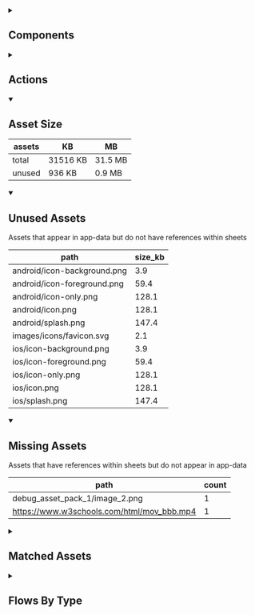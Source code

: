 <details >
<summary><h2>Components</h2></summary>

| type | count |
| --- | --- |
| @item.input_type | 1 |
| Title | 1 |
| accordion | 5 |
| accordion_section | 17 |
| advanced_dashed_box | 4 |
| animated_section | 9 |
| animated_slides | 1 |
| audio | 12 |
| button | 283 |
| calendar | 1 |
| carousel | 7 |
| colour_palette | 1 |
| combo_box | 47 |
| dashed_box | 19 |
| data_items | 38 |
| debug_toggle | 1 |
| declare_field_default | 1 |
| declare_global_constant | 1 |
| demo_basic | 3 |
| display_grid | 3 |
| display_group | 179 |
| drawer | 1 |
| form | 9 |
| html | 4 |
| image | 74 |
| items | 49 |
| latex | 1 |
| lottie_animation | 6 |
| map | 1 |
| nav_group | 6 |
| navigation_bar | 6 |
| nested_properties | 32 |
| number_selector | 19 |
| odk_form | 1 |
| parent_point_box | 25 |
| parent_point_counter | 2 |
| pdf | 3 |
| plh_activity_check_in | 1 |
| plh_bottom_nav | 1 |
| plh_module_details_header | 3 |
| plh_module_list_item | 5 |
| plh_progress_wheel | 2 |
| progress_bar | 1 |
| progress_path | 2 |
| qr_code | 2 |
| radio_button_grid | 9 |
| radio_group | 56 |
| radio_group_grid | 5 |
| round_button | 21 |
| select_text | 6 |
| set_default | 1 |
| set_field | 28 |
| set_local | 2 |
| set_variable | 722 |
| simple_checkbox | 41 |
| slider | 32 |
| square_button | 8 |
| subtitle | 62 |
| task_card | 24 |
| task_progress_bar | 4 |
| template | 127 |
| text | 920 |
| text_area | 12 |
| text_box | 51 |
| text_bubble | 10 |
| tile_component | 57 |
| timer | 21 |
| title | 422 |
| toggle_bar | 46 |
| update_action_list | 2 |
| video | 4 |
| workshops_accordion | 2 |
| youtube | 3 |
</details>

<details >
<summary><h2>Actions</h2></summary>

| type | count |
| --- | --- |
| !@item.default_value | 1 |
| app_update | 3 |
| asset_pack | 2 |
| auth | 2 |
| download_assets | 1 |
| emit: @local.child_local_variable | 1 |
| emit: completed | 34 |
| emit: force_reload | 28 |
| emit: force_reprocess | 27 |
| emit: force_restart | 2 |
| emit: server_sync | 7 |
| emit: set_language | 4 |
| emit: set_skin | 1 |
| emit: set_theme | 2 |
| emit: translator_mode_toggle | 1 |
| emit: uncompleted | 18 |
| feedback | 13 |
| go_to | 63 |
| go_to_url | 5 |
| invalid_action | 1 |
| nav_stack | 8 |
| open_external | 2 |
| pop_up | 38 |
| process_template | 2 |
| reset_app | 1 |
| reset_data | 2 |
| save_to_device | 2 |
| screen_orientation | 3 |
| set_data | 9 |
| set_field | 111 |
| set_item | 23 |
| set_items | 5 |
| set_local | 28 |
| share | 6 |
| start_tour | 2 |
| task | 2 |
| toggle_field | 4 |
| track_event | 2 |
| trigger_actions | 1 |
| undefined | 36 |
| user | 1 |
</details>

<details open>
<summary><h2>Asset Size</h2></summary>

| assets | KB | MB |
| --- | --- | --- |
| total | 31516 KB | 31.5 MB |
| unused | 936 KB | 0.9 MB |
</details>

<details open>
<summary><h2>Unused Assets</h2></summary>

Assets that appear in app-data but do not have references within sheets

| path | size_kb |
| --- | --- |
| android/icon-background.png | 3.9 |
| android/icon-foreground.png | 59.4 |
| android/icon-only.png | 128.1 |
| android/icon.png | 128.1 |
| android/splash.png | 147.4 |
| images/icons/favicon.svg | 2.1 |
| ios/icon-background.png | 3.9 |
| ios/icon-foreground.png | 59.4 |
| ios/icon-only.png | 128.1 |
| ios/icon.png | 128.1 |
| ios/splash.png | 147.4 |
</details>

<details open>
<summary><h2>Missing Assets</h2></summary>

Assets that have references within sheets but do not appear in app-data

| path | count |
| --- | --- |
| debug_asset_pack_1/image_2.png | 1 |
| https://www.w3schools.com/html/mov_bbb.mp4 | 1 |
</details>

<details >
<summary><h2>Matched Assets</h2></summary>

Assets that are used within sheets and also can be found in the synced asset data

| path | size_kb | count |
| --- | --- | --- |
| audio/baby_elephant_walk.wav | 430.7 | 3 |
| audio/test_audio.mp3 | 43.4 | 7 |
| audio/timer/bell_1.mp3 | 121.6 | 1 |
| audio/timer/ping_1.wav | 196.4 | 1 |
| audio/timer/ping_2.wav | 829.6 | 1 |
| debug_asset_pack_1/image_1.png | 8.8 | 1 |
| debug_asset_pack_1/image_3.png | 9.6 | 1 |
| debug_asset_pack_1/image_4.png | 11.9 | 1 |
| debug_theme_language.png | 21.9 | 1 |
| example_pdf.pdf | 139.4 | 3 |
| i18n/flags/gb.svg | 0.5 | 2 |
| i18n/flags/tz.svg | 0.5 | 2 |
| images/Faisal.png | 3.5 | 2 |
| images/Noura.png | 4.2 | 3 |
| images/avatar_1.png | 67.7 | 17 |
| images/bg_illustration.png | 255.4 | 3 |
| images/diamond.png | 4.3 | 1 |
| images/example/110-536x354.jpg | 39.1 | 1 |
| images/example/344-536x354.jpg | 13.9 | 1 |
| images/example/408-536x354.jpg | 23.2 | 1 |
| images/example/423-536x354.jpg | 30.3 | 1 |
| images/example/circular.png | 15.7 | 5 |
| images/example/jasper_1.jpg | 527.3 | 55 |
| images/faces/happy.svg | 0.6 | 7 |
| images/faces/neutral.svg | 0.5 | 2 |
| images/faces/sad.svg | 1.1 | 2 |
| images/icons/ask_question_white.svg | 1.4 | 2 |
| images/icons/audio/pause-sharp.svg | 0.1 | 1 |
| images/icons/audio/play-back-sharp.svg | 0.1 | 1 |
| images/icons/audio/play-forward-sharp.svg | 0.1 | 1 |
| images/icons/audio/play-sharp.svg | 0.1 | 4 |
| images/icons/book_white.svg | 0.7 | 11 |
| images/icons/expand_circle_right.png | 0.9 | 2 |
| images/icons/globe_blue.svg | 3.9 | 13 |
| images/icons/heart_blue.svg | 1.4 | 34 |
| images/icons/heart_outline.svg | 0.6 | 10 |
| images/icons/home.svg | 0.4 | 1 |
| images/icons/home_active.svg | 0.4 | 1 |
| images/icons/house_white.svg | 0.6 | 5 |
| images/icons/in_progress.svg | 1.1 | 15 |
| images/icons/leaf_blue.svg | 1.7 | 11 |
| images/icons/local_library.svg | 1.6 | 1 |
| images/icons/local_library_active.svg | 1.6 | 1 |
| images/icons/locked.png | 0.9 | 3 |
| images/icons/notification_bell.png | 0.9 | 1 |
| images/icons/question_mark.svg | 0.8 | 2 |
| images/icons/reader_blue.svg | 1.4 | 6 |
| images/icons/school_blue.svg | 1.6 | 9 |
| images/icons/settings.svg | 2.4 | 1 |
| images/icons/settings_active.svg | 2.4 | 1 |
| images/icons/star_blue.svg | 1.3 | 1 |
| images/icons/star_white.svg | 1 | 21 |
| images/icons/star_yellow.svg | 0.6 | 1 |
| images/icons/tick.svg | 0.3 | 10 |
| images/icons/tick_white.svg | 0.3 | 21 |
| images/module-1.png | 28.2 | 5 |
| images/shining_diamond.png | 17.7 | 1 |
| images/square_1.svg | 0.7 | 1 |
| images/square_2.svg | 1 | 1 |
| images/square_3.svg | 1 | 1 |
| images/square_4.svg | 1 | 1 |
| images/test_image.png | 2 | 2 |
| images/test_image_no_translations.png | 2.8 | 1 |
| lottie/blob_play_ball.json | 69.4 | 16 |
| lottie/cascading_stars.json | 140.5 | 1 |
| map_data/centroids.json | 13.4 | 1 |
| map_data/forecast_data_geojson.json | 133.5 | 2 |
| map_data/forecast_riots.json | 48.6 | 1 |
| map_data/ke.json | 10219.4 | 1 |
| map_data/population_and_boundaries.json | 4513.3 | 2 |
| odk_form.json | 8 | 1 |
| video/lets_slow_down.mp4 | 13482.2 | 2 |
| video/lets_slow_down.vtt | 1.8 | 1 |
</details>

<details >
<summary><h2>Flows By Type</h2></summary>

| type | subtype | total |
| --- | --- | --- |
| data_list |  | 27 |
| data_list | campaign_rows_debug | 6 |
| data_list | campaign_schedule | 1 |
| data_list | component_demo | 6 |
| data_list | debug | 18 |
| data_list | debug_lifecycle_actions | 1 |
| data_list | example_generator | 3 |
| data_list | example_list_override | 2 |
| data_list | example_pipe | 5 |
| data_list | example_sheet_defaults | 1 |
| data_list | generated | 13 |
| data_pipe | debug | 1 |
| data_pipe | example_pipe | 6 |
| data_pipe | generated | 2 |
| generator |  | 1 |
| generator | example_generator | 2 |
| global |  | 2 |
| global | debug | 9 |
| template |  | 80 |
| template | component_demo | 55 |
| template | debug | 260 |
| template | example_generator | 2 |
| template | example_hardcoded | 1 |
| template | example_list_override | 1 |
| template | example_sheet_defaults | 1 |
| tour | debug | 4 |
</details>
